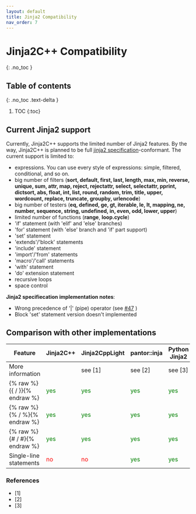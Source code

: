 ```yaml
---
layout: default
title: Jinja2 Compatibility
nav_order: 7
---
```


# Jinja2C++ Compatibility
{: .no_toc }

## Table of contents
{: .no_toc .text-delta }

1. TOC
{:toc}

## Current Jinja2 support
Currently, Jinja2C++ supports the limited number of Jinja2 features. By the way, Jinja2C++ is planned to be full [jinja2 specification](http://jinja.pocoo.org/docs/2.10/templates/)-conformant. The current support is limited to:
- expressions. You can use every style of expressions: simple, filtered, conditional, and so on.
- big number of filters (**sort, default, first, last, length, max, min, reverse, unique, sum, attr, map, reject, rejectattr, select, selectattr, pprint, dictsort, abs, float, int, list, round, random, trim, title, upper, wordcount, replace, truncate, groupby, urlencode**)
- big number of testers (**eq, defined, ge, gt, iterable, le, lt, mapping, ne, number, sequence, string, undefined, in, even, odd, lower, upper**)
- limited number of functions (**range**, **loop.cycle**)
- 'if' statement (with 'elif' and 'else' branches)
- 'for' statement (with 'else' branch and 'if' part support)
- 'set' statement
- 'extends'/'block' statements
- 'include' statement
- 'import'/'from' statements
- 'macro'/'call' statements
- 'with' statement
- 'do' extension statement
- recursive loops
- space control

**Jinja2 specifiecation implementation notes**:
- Wrong precedence of '\|' (pipe) operator (see [#47](https://github.com/jinja2cpp/Jinja2Cpp/issues/47) )
- Block 'set' statement version doesn't implemented

## Comparison with other implementations

Feature                       |Jinja2C++                                 |Jinja2CppLight                                 | pantor::inja                             |Python Jinja2
------------------------------|------------------------------------------|-----------------------------------------------|-----------------------------------------------|---------------
More information              |                                          | see [1]                                       | see  [2]                                      | see  [3]        
 {% raw %}{{ / }}{% endraw %} | <span style="color:green">yes</span>     | <span style="color:green">yes</span>          | <span style="color:green">yes</span>           | <span style="color:green">yes</span>           
 {% raw %}{% / %}{% endraw %} | <span style="color:green">yes</span>     | <span style="color:green">yes</span>          | <span style="color:green">yes</span>           | <span style="color:green">yes</span>           
 {% raw %}{# / #}{% endraw %} | <span style="color:green">yes</span>     | <span style="color:green">yes</span>          | <span style="color:green">yes</span>           | <span style="color:green">yes</span>           
 Single-line statements       | <span style="color:red">no</span>        | <span style="color:red">no</span>             | <span style="color:green">yes</span>           | <span style="color:green">yes</span>           



### References

- [1]
- [2]
- [3]
